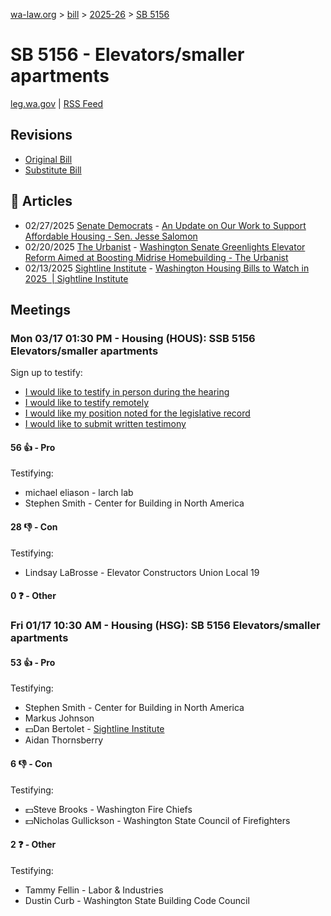 [wa-law.org](/) > [bill](/bill/) > [2025-26](/bill/2025-26/) > [SB 5156](/bill/2025-26/sb/5156/)

# SB 5156 - Elevators/smaller apartments
[leg.wa.gov](https://app.leg.wa.gov/billsummary?BillNumber=5156&Year=2025&Initiative=false) | [RSS Feed](./rss.xml)

## Revisions
* [Original Bill](1/)
* [Substitute Bill](S/)

## 📰 Articles
* 02/27/2025 [Senate Democrats](/org/senate_democrats/) - [An Update on Our Work to Support Affordable Housing - Sen. Jesse Salomon](https://senatedemocrats.wa.gov/salomon/2025/02/26/heres-how-im-working-to-make-housing-more-affordable/#:~:text=SB%205156)
* 02/20/2025 [The Urbanist](/org/the_urbanist/) - [Washington Senate Greenlights Elevator Reform Aimed at Boosting Midrise Homebuilding - The Urbanist](https://www.theurbanist.org/2025/02/20/washington-senate-greenlights-elevator-reform-aimed-at-boosting-midrise-homebuilding/#:~:text=Senate%20Bill%205156)
* 02/13/2025 [Sightline Institute](/org/sightline_institute/) - [Washington Housing Bills to Watch in 2025  | Sightline Institute](https://www.sightline.org/2025/02/13/washington-housing-bills-to-watch-in-2025/#:~:text=SB%205156)

## Meetings
### Mon 03/17 01:30 PM - Housing (HOUS): SSB 5156 Elevators/smaller apartments
Sign up to testify:
* [I would like to testify in person during the hearing](https://app.leg.wa.gov/csi/Testifier/Add?chamber=House&mId=33021&aId=165510&caId=26505&tId=1)
* [I would like to testify remotely](https://app.leg.wa.gov/csi/Testifier/Add?chamber=House&mId=33021&aId=165510&caId=26505&tId=2)
* [I would like my position noted for the legislative record](https://app.leg.wa.gov/csi/Testifier/Add?chamber=House&mId=33021&aId=165510&caId=26505&tId=3)
* [I would like to submit written testimony](https://app.leg.wa.gov/csi/Testifier/Add?chamber=House&mId=33021&aId=165510&caId=26505&tId=4)

#### 56 👍 - Pro
Testifying:
* michael eliason - larch lab
* Stephen Smith - Center for Building in North America

#### 28 👎 - Con
Testifying:
* Lindsay LaBrosse - Elevator Constructors Union Local 19

#### 0 ❓ - Other

### Fri 01/17 10:30 AM - Housing (HSG): SB 5156 Elevators/smaller apartments
#### 53 👍 - Pro
Testifying:
* Stephen Smith - Center for Building in North America
* Markus Johnson
* 💵Dan Bertolet - [Sightline Institute](/org/sightline_institute/)
* Aidan Thornsberry

#### 6 👎 - Con
Testifying:
* 💵Steve Brooks - Washington Fire Chiefs
* 💵Nicholas Gullickson - Washington State Council of Firefighters

#### 2 ❓ - Other
Testifying:
* Tammy Fellin - Labor & Industries
* Dustin Curb - Washington State Building Code Council
